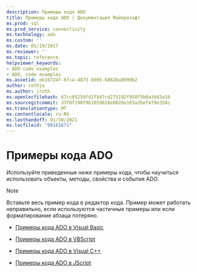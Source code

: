 ```yaml
---
description: Примеры кода ADO
title: Примеры кода ADO | Документация Майкрософт
ms.prod: sql
ms.prod_service: connectivity
ms.technology: ado
ms.custom: ''
ms.date: 01/19/2017
ms.reviewer: ''
ms.topic: reference
helpviewer_keywords:
- ADO code examples
- ADO, code examples
ms.assetid: eb16724f-6fca-4873-b005-68626a8999b2
author: rothja
ms.author: jroth
ms.openlocfilehash: 67cc05250fd2f847cd275192f958f5b0a3dd3a16
ms.sourcegitcommit: 33f0f190f962059826e002be165a2bef4f9e350c
ms.translationtype: MT
ms.contentlocale: ru-RU
ms.lasthandoff: 01/30/2021
ms.locfileid: "99161671"
---
```

# <a name="ado-code-examples"></a>Примеры кода ADO
Используйте приведенные ниже примеры кода, чтобы научиться использовать объекты, методы, свойства и события ADO.  
  
> [!NOTE]
>  Вставьте весь пример кода в редактор кода. Пример может работать неправильно, если используются частичные примеры или если форматирование абзаца потеряно.  
  
-   [Примеры кода ADO в Visual Basic](./ado-code-examples-in-visual-basic.md)  
  
-   [Примеры кода ADO в VBScript](./ado-code-examples-vbscript.md)  
  
-   [Примеры кода ADO в Visual C++](./ado-code-examples-in-visual-c.md)  
  
-   [Примеры кода ADO в JScript](./ado-code-examples-in-microsoft-jscript.md)